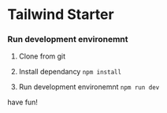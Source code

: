 # Tailwind Starter

### Run development environemnt

1. Clone from git
2. Install dependancy `npm install`

3. Run development environemnt `npm run dev`

have fun!